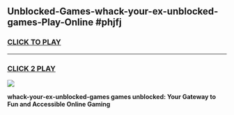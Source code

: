
## Unblocked-Games-whack-your-ex-unblocked-games-Play-Online #phjfj
<h3>
<a href="https://news.freeplayer.one?title=whack-your-ex-unblocked-games&ref=3">CLICK TO PLAY</a></h3>
<hr>

<h3>
<a href="https://news.freeplayer.one?title=whack-your-ex-unblocked-games&ref=3">CLICK 2 PLAY</a>
  
</h3>

<a href="https://news.freeplayer.one?title=whack-your-ex-unblocked-games&ref=3"><img src="https://clearcache.store/games.png"></a>


**whack-your-ex-unblocked-games games unblocked: Your Gateway to Fun and Accessible Online Gaming**
